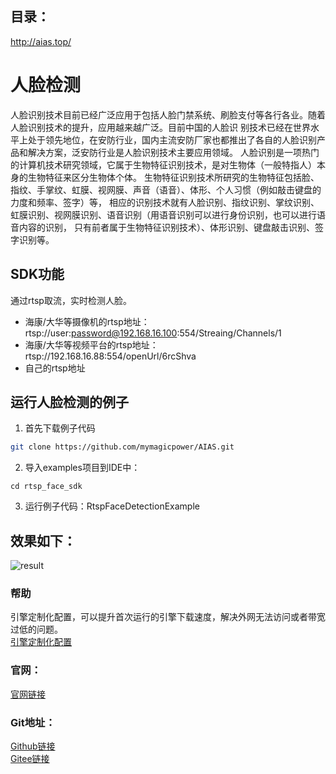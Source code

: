 ## 目录：
http://aias.top/

# 人脸检测
人脸识别技术目前已经广泛应用于包括人脸门禁系统、刷脸支付等各行各业。随着人脸识别技术的提升，应用越来越广泛。目前中国的人脸识
别技术已经在世界水平上处于领先地位，在安防行业，国内主流安防厂家也都推出了各自的人脸识别产品和解决方案，泛安防行业是人脸识别技术主要应用领域。
人脸识别是一项热门的计算机技术研究领域，它属于生物特征识别技术，是对生物体（一般特指人）本身的生物特征来区分生物体个体。
生物特征识别技术所研究的生物特征包括脸、指纹、手掌纹、虹膜、视网膜、声音（语音）、体形、个人习惯（例如敲击键盘的力度和频率、签字）等，
相应的识别技术就有人脸识别、指纹识别、掌纹识别、虹膜识别、视网膜识别、语音识别（用语音识别可以进行身份识别，也可以进行语音内容的识别，
只有前者属于生物特征识别技术）、体形识别、键盘敲击识别、签字识别等。

## SDK功能
通过rtsp取流，实时检测人脸。
- 海康/大华等摄像机的rtsp地址：rtsp://user:password@192.168.16.100:554/Streaing/Channels/1
- 海康/大华等视频平台的rtsp地址：rtsp://192.168.16.88:554/openUrl/6rcShva
- 自己的rtsp地址

## 运行人脸检测的例子
1. 首先下载例子代码
```bash
git clone https://github.com/mymagicpower/AIAS.git
```

2. 导入examples项目到IDE中：
```
cd rtsp_face_sdk
```

3. 运行例子代码：RtspFaceDetectionExample


## 效果如下：
![result](https://aias-home.oss-cn-beijing.aliyuncs.com/AIAS/face_sdk/images/faces.jpg)

### 帮助 
引擎定制化配置，可以提升首次运行的引擎下载速度，解决外网无法访问或者带宽过低的问题。         
[引擎定制化配置](http://aias.top/engine_cpu.html)

### 官网：
[官网链接](http://www.aias.top/)

### Git地址：   
[Github链接](https://github.com/mymagicpower/AIAS)    
[Gitee链接](https://gitee.com/mymagicpower/AIAS)   
